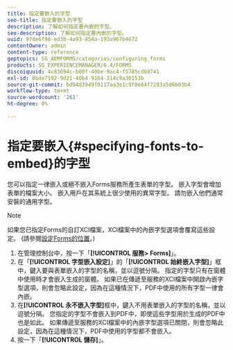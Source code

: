 ```yaml
---
title: 指定要嵌入的字型
seo-title: 指定要嵌入的字型
description: 了解如何指定要內嵌的字型。
seo-description: 了解如何指定要內嵌的字型。
uuid: 97de6f98-ed3b-4a93-854a-193a967b4672
contentOwner: admin
content-type: reference
geptopics: SG_AEMFORMS/categories/configuring_forms
products: SG_EXPERIENCEMANAGER/6.4/FORMS
discoiquuid: 4c83694c-b00f-40be-9ac4-f5785cd60741
exl-id: 0bde7192-9d21-40b4-9164-314c9a30153b
source-git-commit: bd94d3949f0117aa3e1c9f0e84f7293a5d6b03b4
workflow-type: tm+mt
source-wordcount: '261'
ht-degree: 0%

---
```


# 指定要嵌入{#specifying-fonts-to-embed}的字型

您可以指定一律嵌入或絕不嵌入Forms服務所產生表單的字型。 嵌入字型會增加表單的檔案大小。 嵌入用戶在其系統上很少使用的異常字型。 請勿嵌入他們通常安裝的通用字型。

>[!NOTE]
>
>如果您已指定Forms的自訂XCI檔案，XCI檔案中的內嵌字型選項會覆寫這些設定。 (請參閱[設定Forms的位置](/help/forms/using/admin-help/configuring-locations-forms.md#configuring-locations-for-forms)。)

1. 在管理控制台中，按一下「**[!UICONTROL 服務> Forms]**」。
1. 在「**[!UICONTROL 字型嵌入設定]**」的「**[!UICONTROL 始終嵌入字型]**」框中，鍵入要與表單嵌入的字型的名稱，並以逗號分隔。 指定的字型只有在窗體中使用時才會嵌入生成的窗體。 如果已在傳遞至服務的XCI檔案中開啟內嵌字型選項，則會忽略此設定，因為在這種情況下，PDF中使用的所有字型一律會內嵌。
1. 在&#x200B;**[!UICONTROL 永不嵌入字型]**&#x200B;框中，鍵入不用表單嵌入的字型的名稱，並以逗號分隔。 您指定的字型不會嵌入到PDF中，即使這些字型用於生成的PDF中也是如此。 如果傳遞至服務的XCI檔案中的內嵌字型選項已關閉，則會忽略此設定，因為在這種情況下，PDF中使用的字型都不會嵌入。
1. 按一下「**[!UICONTROL 儲存]**」。
